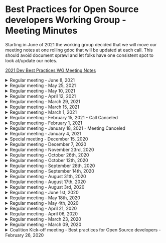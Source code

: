# Best Practices for Open Source developers Working Group - Meeting Minutes

Starting in June of 2021 the working group decided that we will move our meeting notes at one rolling gdoc that will be updated at each call. This should avoid document sprawl and let folks have one consistent spot to look at/update our notes.

[2021 Dev Best Practices WG Meeting Notes](https://docs.google.com/document/d/1sJhaZxG_9Wb2Sg6a4KxqnIvo_to5OkhMkbBk_7UqtEc/edit#)

<details>
 <summary>Regular meeting - June 8, 2021</summary>

## Meeting Notes

[/2021/20210607.md](/2021/20210607.md)

## Intro

- New members on the call this week?

## New Meeting Day & time

We now meet every other Tuesday at 10 AM ET (2PM UTC) starting May 25, 2021. The calendar invite has been updated to reflect the new day/time.

## Quick status on in-flight projects - (~2min each)

### Fundamentals course

<https://courses.edx.org/courses/course-v1:LinuxFoundationX+LFD106x+3T2020/course/>

- course updates desired annually to 1.5 years
- desire to convert from gdoc to markdown (having some opportunities

### SKF

<https://www.securityknowledgeframework.org/>

### CII Best Practices badge project

<https://bestpractices.coreinfrastructure.org/en>

### Inventory project (CRE)

<https://owasp.org/www-project-integration-standards/>
<https://docs.google.com/presentation/d/16R84qeu9Lvvt4lrSG0dymHgTjqAEzB2XJIsDi4JCHr4/edit#slide=id.p>

-

### Scorecards

<https://github.com/ossf/scorecard>

## Synchronizing Group Efforts

Conversation around next projects

- Our opinionated list of good practices and tools for devs
- How can we provide advise to Maintainers on how to make upgrades easier

## Recording

TBD

</details>

<details>
<summary>Regular meeting - May 25, 2021</summary>

## Meeting Notes

[/2021/20210525.md](/2021/20210525.md)

## Intro

- New members on the call this week?

## New Meeting Day & time

We now meet every other Tuesday at 10 AM ET (2PM UTC) starting May 25, 2021. The calendar invite has been updated to reflect the new day/time.

## Quick status on in-flight projects - (~2min each)

### Fundamentals course

<https://courses.edx.org/courses/course-v1:LinuxFoundationX+LFD106x+3T2020/course/>

- course updates desired annually to 1.5 years
- desire to convert from gdoc to markdown (having some opportunities

### SKF

<https://www.securityknowledgeframework.org/>

### CII Best Practices badge project

<https://bestpractices.coreinfrastructure.org/en>

### Inventory project (CRE)

<https://owasp.org/www-project-integration-standards/>
<https://docs.google.com/presentation/d/16R84qeu9Lvvt4lrSG0dymHgTjqAEzB2XJIsDi4JCHr4/edit#slide=id.p>

-

### Scorecards

<https://github.com/ossf/scorecard>

## Synchronizing Group Efforts

Resources -

- <http://people.redhat.com/crrobins/DevBestPractice-RefArch.pdf>
- <https://jamboard.google.com/d/1rpCIykiwrjFG-wvvyVg4YyMwP4RZI6txOWu3ociTOXo/viewer?f=0>
- <http://people.redhat.com/crrobins/Dev_Best_Practices_Drawings.pdf>

Conversation around next projects

- Talked through desire of group to craft some actionable good practices
- How can we provide advise to Maintainers on how to make upgrades easier

## Recording

TBD

</details>

<details>
<summary>Regular meeting - May 10, 2021</summary>

## Meeting Notes

[/2021/20210510.md](/2021/20210510.md)

## Intro

- New members on the call this week?

## Please Vote

Seeking to move meeting to a better time, please vote: <https://doodle.com/poll/xxh6ykwx23icqzrc>

## Quick status on in-flight projects - (~2min each)

### Fundamentals course

<https://courses.edx.org/courses/course-v1:LinuxFoundationX+LFD106x+3T2020/course/>

- course updates desired annually to 1.5 years
- desire to convert from gdoc to markdown (having some opportunities

### SKF

<https://www.securityknowledgeframework.org/>

### CII Best Practices badge project

<https://bestpractices.coreinfrastructure.org/en>

### Inventory project (CRE)

<https://owasp.org/www-project-integration-standards/>
<https://docs.google.com/presentation/d/16R84qeu9Lvvt4lrSG0dymHgTjqAEzB2XJIsDi4JCHr4/edit#slide=id.p>

-

### Scorecards

<https://github.com/ossf/scorecard>

## Synchronizing Group Efforts

Resources -

- <http://people.redhat.com/crrobins/DevBestPractice-RefArch.pdf>
- <https://jamboard.google.com/d/1rpCIykiwrjFG-wvvyVg4YyMwP4RZI6txOWu3ociTOXo/viewer?f=0>
- <http://people.redhat.com/crrobins/Dev_Best_Practices_Drawings.pdf>

Conversation around next projects

- Talked through desire of group to craft some actionable good practices
- How can we provide advise to Maintainers on how to make upgrades easier

## Recording

TBD

</details>

<details>
<summary>Regular meeting - April 12, 2021</summary>

## Live Meeting Notes

<https://docs.google.com/document/d/1P6TtTkbtSBLfdjlYWDS4c6EQi_1yTuxqEJyNcBHvrjY/edit#heading=h.f4s78jj8txih>

## Intro

- New members on the call this week?

## Quick status on in-flight projects - (~2min each)

### Fundamentals course

<https://courses.edx.org/courses/course-v1:LinuxFoundationX+LFD106x+3T2020/course/>

- course updates desired annually to 1.5 years
- desire to convert from gdoc to markdown (having some opportunities

### SKF

<https://www.securityknowledgeframework.org/>

### CII Best Practices badge project

<https://bestpractices.coreinfrastructure.org/en>

### Inventory project (CRE)

<https://owasp.org/www-project-integration-standards/>
<https://docs.google.com/presentation/d/16R84qeu9Lvvt4lrSG0dymHgTjqAEzB2XJIsDi4JCHr4/edit#slide=id.p>

-

### Scorecards

<https://github.com/ossf/scorecard>

## Synchronizing Group Efforts

Resources -

- <http://people.redhat.com/crrobins/DevBestPractice-RefArch.pdf>
- <https://jamboard.google.com/d/1rpCIykiwrjFG-wvvyVg4YyMwP4RZI6txOWu3ociTOXo/viewer?f=0>
- <http://people.redhat.com/crrobins/Dev_Best_Practices_Drawings.pdf>

Conversation around next projects

- Talked through desire of group to craft some actionable good practices
- How can we provide advise to Maintainers on how to make upgrades easier

## Recording

TBD

</details>

<details>
<summary>Regular meeting - March 29, 2021</summary>

## Live Meeting Notes

<https://docs.google.com/document/d/1yNd8n5edZARxZ2dRWSG-0Z03dEOKdLruiIJSvgMTou4/edit#heading=h.f4s78jj8txih>

## Intro

- New members on the call this week?

## Quick status on in-flight projects - (~2min each)

### Fundamentals course

<https://courses.edx.org/courses/course-v1:LinuxFoundationX+LFD106x+3T2020/course/>

- course updates desired annually to 1.5 years
- desire to convert from gdoc to markdown (having some opportunities

### SKF

<https://www.securityknowledgeframework.org/>

### CII Best Practices badge project

<https://bestpractices.coreinfrastructure.org/en>

### Inventory project (CRE)

<https://owasp.org/www-project-integration-standards/>
<https://docs.google.com/presentation/d/16R84qeu9Lvvt4lrSG0dymHgTjqAEzB2XJIsDi4JCHr4/edit#slide=id.p>

-

### Scorecards

<https://github.com/ossf/scorecard>

## Synchronizing Group Efforts

Resources -

- <http://people.redhat.com/crrobins/DevBestPractice-RefArch.pdf>
- <https://jamboard.google.com/d/1rpCIykiwrjFG-wvvyVg4YyMwP4RZI6txOWu3ociTOXo/viewer?f=0>
- <http://people.redhat.com/crrobins/Dev_Best_Practices_Drawings.pdf>

Conversation around next projects

- Talked through desire of group to craft some actionable good practices
- How can we provide advise to Maintainers on how to make upgrades easier

## Recording

TBD

</details>

<details>
 <summary>Regular meeting - March 15, 2021 </summary>

## Live Meeting Notes

## Intro

- New members on the call this week?

## Quick status on in-flight projects - (~2min each)

### Fundamentals course

<https://courses.edx.org/courses/course-v1:LinuxFoundationX+LFD106x+3T2020/course/>

- course updates desired annually to 1.5 years
- desire to convert from gdoc to markdown (having some opportunities

### SKF

<https://www.securityknowledgeframework.org/>

### CII Best Practices badge project

<https://bestpractices.coreinfrastructure.org/en>

### Inventory project (CRE)

<https://owasp.org/www-project-integration-standards/>
<https://docs.google.com/presentation/d/16R84qeu9Lvvt4lrSG0dymHgTjqAEzB2XJIsDi4JCHr4/edit#slide=id.p>

-

### Scorecards

<https://github.com/ossf/scorecard>

## Synchronizing Group Efforts

Resources -

- <http://people.redhat.com/crrobins/DevBestPractice-RefArch.pdf>
- <https://jamboard.google.com/d/1rpCIykiwrjFG-wvvyVg4YyMwP4RZI6txOWu3ociTOXo/viewer?f=0>
- <http://people.redhat.com/crrobins/Dev_Best_Practices_Drawings.pdf>

Conversation around next projects

- Talked through desire of group to craft some actionable good practices
- How can we provide advise to Maintainers on how to make upgrades easier
- Could we take "Top X" from Stack Overflow and work on guidance to correct those things?

## Recording

TBD

</details>

<details>
 <summary>Regular meeting - March 1, 2021 </summary>

## Live Meeting Notes

<https://docs.google.com/document/d/1rT6YPFb6LnL1EaCo97gFLcj_QanIoAt-f_q8V8SZqJM/edit>

## Intro

- New members on the call this week?
- Brandon Caldwell

## Quick status on in-flight projects - (~2min each)

### Fundamentals course

<https://courses.edx.org/courses/course-v1:LinuxFoundationX+LFD106x+3T2020/course/>

- course updates desired annually to 1.5 years
- desire to convert from gdoc to markdown (having some opportunities

### SKF

<https://www.securityknowledgeframework.org/>

### CII Best Practices badge project

<https://bestpractices.coreinfrastructure.org/en>

### Inventory project (CRE)

<https://owasp.org/www-project-integration-standards/>
<https://docs.google.com/presentation/d/16R84qeu9Lvvt4lrSG0dymHgTjqAEzB2XJIsDi4JCHr4/edit#slide=id.p>

-

### Scorecards

<https://github.com/ossf/scorecard>

## Synchronizing Group Efforts

Resources -

- <http://people.redhat.com/crrobins/DevBestPractice-RefArch.pdf>
- <https://jamboard.google.com/d/1rpCIykiwrjFG-wvvyVg4YyMwP4RZI6txOWu3ociTOXo/viewer?f=0>
- <http://people.redhat.com/crrobins/Dev_Best_Practices_Drawings.pdf>

Conversation around next projects

- Talked through desire of group to craft some actionable good practices
- How can we provide advise to MAintainers on how to make upgrades easier
- Could we take "Top X" from Stack Overflow and work on guidance to correct those things?

## Recording

<https://zoom.us/rec/share/jGRUSBtJ1Jv7IE8Vvn8xRjAtMzfHjUHUZjaDH2k_TTWzeXXRXZpK6J1UPpy0hdzF.v5AMc6yj9XNpHD-T?startTime=1614614696000>

</details>

<details>
 <summary>Regular meeting - February 15, 2021 - Call Canceled</summary>

## Intro

- New members on the call this week?
-

## Quick status on in-flight projects - (~2min each)

### Fundamentals course

<https://courses.edx.org/courses/course-v1:LinuxFoundationX+LFD106x+3T2020/course/>

-

### SKF

<https://www.securityknowledgeframework.org/>

-

### CII Best Practices badge project

<https://bestpractices.coreinfrastructure.org/en>

-

### Inventory project (CRE)

<https://owasp.org/www-project-integration-standards/>
<https://docs.google.com/presentation/d/16R84qeu9Lvvt4lrSG0dymHgTjqAEzB2XJIsDi4JCHr4/edit#slide=id.p>

-

### Scorecards

<https://github.com/ossf/scorecard>

-

## Synchronizing Group Efforts

Resources -

- <http://people.redhat.com/crrobins/DevBestPractice-RefArch.pdf>
- <https://jamboard.google.com/d/1rpCIykiwrjFG-wvvyVg4YyMwP4RZI6txOWu3ociTOXo/viewer?f=0>
- <http://people.redhat.com/crrobins/Dev_Best_Practices_Drawings.pdf>

Conversation around diagrams

-
-
-

## Recording

N/A

</details>

<details>
 <summary>Regular meeting - February 1, 2021</summary>

## Intro

- New members on the call this week?
- Vinnod Anadan

## Quick status on in-flight projects - (~2min each)

### Fundamentals course

<https://courses.edx.org/courses/course-v1:LinuxFoundationX+LFD106x+3T2020/course/>

- need to convert google docs to markdown format....someday
- Seeking to do annual update/every year and a half
- @CRob talk to david w about RH training (and any others that have interesting materials)

### SKF

<https://www.securityknowledgeframework.org/>

- building feature for secure code review (CVEs, code snippets, etc). will have real examples in the near future. Xav will ping Glen to continue collaborating.

### CII Best Practices badge project

<https://bestpractices.coreinfrastructure.org/en>

- David posted email about longer-term project. Website runs on Rails5 due to library incompatibilities with Rails6. Working on conversion. Testing framework currently does not work (but most of the rest does).
- David notes "making updates hard is a security problem. how do we fix this?"
- We may want to pick this up as a future work item (simpler updates). We can provide advice, tooling, etc to help devs avoid getting in this spot. Dependabot and other tricks, guidance docs per language maybe? How do we address this from an SCA-perspective
- Dan L has two recent posts two posts <https://medium.com/swlh/the-dependency-jungle-841bd1c7bce0> & <https://dlorenc.medium.com/zombie-dependencies-77c34740a7a8>

### Inventory project (CRE)

<https://owasp.org/www-project-integration-standards/>
<https://docs.google.com/presentation/d/16R84qeu9Lvvt4lrSG0dymHgTjqAEzB2XJIsDi4JCHr4/edit#slide=id.p>

Update from CRE team - -"We just finished mapping the CREs (based on ASVS checks) to NIST SP800-53!
After analysing the result we concluded we need an intermediate layer of concepts to make mapping and maintenance easier, but also to make the inventory more organized. See the slides for details and examples. We also specified the mapping data model, as promised.
Currently we are adding the conceptual layers to the CRE mapping and then we can work with Glenn and Riccardo on importing and frontend work. In case we won't have a working demo next time we definitely can show you examples in the data of what it will look like using source data and mockups. We look forward to that."

### Scorecards

<https://github.com/ossf/scorecard>

- working with Envoy project to eval dependencies.
- questions on how to address best practices have come up..."how we we do crypto validation?", for example

## Synchronizing Group Efforts

Resources -

- <http://people.redhat.com/crrobins/DevBestPractice-RefArch.pdf>
- <https://jamboard.google.com/d/1rpCIykiwrjFG-wvvyVg4YyMwP4RZI6txOWu3ociTOXo/viewer?f=0>
- <http://people.redhat.com/crrobins/Dev_Best_Practices_Drawings.pdf>

Conversation around diagrams

- Page 3 - Move SKF & CII into Venn overlap fully
- @CRob to test out a few colours for diagram
- Page 2 - remove Inputs/Output for now and ask project leads to flesh out project info for publication to WG landing page
- Future Work Item - review desired requirements to endorse for OSS Devs with group. Provide guidance for MFA/2FA for devs
- Page 5 - Personas - @CRob share Vuln. Disclosure person PPT with group for review.
- @ALL - review page 5 androvide notes on personas relevant to this WG, make suggestions for items to combine/not focus on, and personas to expand

## Recording

TBD

</details>

 <details>
 <summary>Regular meeting - January 18, 2021 - Meeting Canceled</summary>

## Intro

- New members on the call this week?
-

## Quick status on in-flight projects - (~2min each)

### Fundamentals course

<https://courses.edx.org/courses/course-v1:LinuxFoundationX+LFD106x+3T2020/course/>

-

### SKF

<https://www.securityknowledgeframework.org/>

-

### CII Best Practices badge project

<https://bestpractices.coreinfrastructure.org/en>

- Rails 5->6 update. "Making updates hard is a security problem"

### Inventory project (CRE)

<https://owasp.org/www-project-integration-standards/>
<https://docs.google.com/presentation/d/16R84qeu9Lvvt4lrSG0dymHgTjqAEzB2XJIsDi4JCHr4/edit#slide=id.p>
\*Instantiated the first batch of low level common requirements, based on the ASVS checks
• Linked these to the OWASP top 10
•85% Linking these to NIST SP800-53 rev.5. – as a donation to the community by the Software Improvement Group
We regard this NIST publication as a good source as it is authoritative and provides useful additional content, like optional countermeasures
such as purging a mobile device in case of a lockout. Approach:
• Starting with ASVS since it generally is most detailed, then tracing the most relevant paragraphs in NIST-800-53.
• Ignoring second-order relations (Related controls in NIST), as it creates a jungle of (circular) references that we are trying to simplify.
• Starting up: Mapping WSTG - self maintaining!
We are in the process of making the CRE-links with the OWASP Web Security Testing Guide the first self-maintaining mapping. The plan is to
add tags to the WSTG sources that our parse will use to keep the CRE mapping up to date all the time.
• Soon: importing in SKF and building first use case: Show CRE page based on CRE-ID.
• After that:
• Adding intelligence to the CRE parser that finds new (cross-) relations if new data is added by the community.
• More use cases, e.g. search, coverage mapping from standard to standard
• Setting up structure for native CRE browsing, using perspectives

### Scorecards

<https://github.com/ossf/scorecard>

-

## Synchronizing Group Efforts

Resources -

- <http://people.redhat.com/crrobins/DevBestPractice-RefArch.pdf>
- <https://jamboard.google.com/d/1rpCIykiwrjFG-wvvyVg4YyMwP4RZI6txOWu3ociTOXo/viewer?f=0>
- <http://people.redhat.com/crrobins/Dev_Best_Practices_Drawings.pdf>

## Other subjects

-
-

## Recording

TBD

</details>

<details>

 <summary>Regular meeting - January 4, 2021</summary>

## Intro

- New members on the call this week?
- Jon Zeolla

## Quick status on in-flight projects - (~2min each)

### Fundamentals course

<https://courses.edx.org/courses/course-v1:LinuxFoundationX+LFD106x+3T2020/course/>

-

### SKF

<https://www.securityknowledgeframework.org/>

- up to 18 pis running the lab environment
- toying with idea of adding code reading skill to SKF (wants to check with CodeQL guys) - provide snippet, have learner ID vuln/coding flaw. doesn't seem hard to integrate. (Xav will check to see what is available)
  Glenn will be updated site cert laster this week

### CII Best Practices badge project

<https://bestpractices.coreinfrastructure.org/en>

- Updated stack (docker updates, etc)
  added small tweaks to criteria that were proposed ~Dec8; any last minute comments, please speak up now so they can be merged Thursday
  rebranding from CII to OpenSSF Best Practices Badge (costs involved)? If we do it, we'd like to do it just once. - <https://github.com/coreinfrastructure/best-practices-badge/issues/1515>

### Inventory project (CRE)

<https://docs.google.com/presentation/d/16R84qeu9Lvvt4lrSG0dymHgTjqAEzB2XJIsDi4JCHr4/edit#slide=id.p>

- Working on NIST 800-53 mappings
- OWASP testing guide up next
  Working with SKF to import to work to build the 1st use case
  DW - CRE needs a homepage (CRob agrees!!)

### Scorecards

<https://github.com/ossf/scorecard>

-

## Synchronizing Group Efforts

<http://people.redhat.com/crrobins/DevBestPractice-RefArch.pdf>
<https://jamboard.google.com/d/1rpCIykiwrjFG-wvvyVg4YyMwP4RZI6txOWu3ociTOXo/viewer?f=0>

- Review first draft of RefArch with whole WG
- Good round of comments, will continue to add information to diagram and refine. Artifact will be useful in explaining our group to ourselves and outsiders to help encourage participation in our projects and help developers get value out of our output.

## Other subjects

-
-

## Recording

TBD

</details>

<details>
<summary>Special meeting - December 15, 2020</summary>

Whiteboard diagram - <http://people.redhat.com/crrobins/DevBestPractice-RefArch.pdf>

## Attendees: CRob, David, Xav, Altaz

## Meeting Notes

Hit the record button? -- YUP
WG purpose - educate people, give training (hands on/how-to apply), consistent community-curated requirements list, leverage community initiatives to achieve these goals
Xav notes that reporting helps with adoption
WG README - <https://github.com/ossf/wg-best-practices-os-developers/blob/main/README.md>
Identify (CRE, standards), Learn (Fundamentals, OWASP SKF), Adopt (Badge (+Identify), Scorecards)
Next steps - gap assessment - what are we missing to hit our mission/vision, what technical gaps do we have, what requirement/standards are we missing?

## Recording

<http://people.redhat.com/crrobins/OpenSSF%20Dev%20Best%20Practices%20Reference%20Architecture%20JAD%20(2020-12-15%20at%2011_33%20GMT-8).mp4>

</details>

<details>
 <summary>Regular meeting - December 7, 2020</summary>

## Intro

- New members on the call this week?
- avalani (Altaz Valani)
- Magnus
- Todd Collum (Red Hat)
- Mark Bestavros (Red Hat)
- Ryan Ware (Intel)

## Quick status on in-flight projects - (~2min each)

### Fundamentals course

<https://courses.edx.org/courses/course-v1:LinuxFoundationX+LFD106x+3T2020/course/>

- Stats for Fundamentals of Developing Secure Software (as of 12/01) Courses:
- Secure Software Development: Requirements, Design, and Reuse (LFD104x) 508 registrants
- Secure Software Development: Implementation (LFD105x) 279 registrants
- Secure Software Development: Verification and More Specialized Topics (LFD106x) 253 registrants

### SKF

<https://www.securityknowledgeframework.org/>

- busy upgrading Docker environment - projects perhaps up to 200 simultaneous users spinning up labs
- using machine learning to automatically generate security requirements
- looking to work on editing next - "easy editor" mode to practice exploits & implementation of controls within labs
- Dan L asks if there are any estimates on potential on-going costs (Glenn is/will investigate

### CII Best Practices badge project

<https://bestpractices.coreinfrastructure.org/en>

- CII Best Practices Badge: 3526 Projects are now enrolled. For stats over time, see: <https://bestpractices.coreinfrastructure.org/en/project_stats>

### Inventory project

<https://docs.google.com/presentation/d/16R84qeu9Lvvt4lrSG0dymHgTjqAEzB2XJIsDi4JCHr4/edit#slide=id.p>

- Possible demo to WG
-

### Scorecards

<https://github.com/ossf/scorecard>

- daily cron file running each night with results published in json format.

## Synchronizing Group Efforts

- Group "Walking Around" Deck aka the Elevator Pitch (Slide 13 for diagram)
  <https://docs.google.com/presentation/d/16R84qeu9Lvvt4lrSG0dymHgTjqAEzB2XJIsDi4JCHr4/>
  Dan's Diagram -
  <https://docs.google.com/presentation/d/17ByjVMRWLg5_d3ICRLNC6bqQEkFX8_7xpQVkl7D8Q-0/edit#slide=id.p>

- Group Brainstorm on Connectivity of projects
  -- Altaz - how can we automate regs/frameworks
  -- DW - looking at badges/fundamentals do offer assurance/certification of practices
  -- SKF - can "attest" project/person completed labs
  -- DW - add to flow diagram (what is/should be moving between the elements)..not only add the WHAT, but add the HOW to it
  -- Glenn - "You are the whole circus, but it is only one clown" - would be good it ID where data is best hosted/created and source from there - reduces redundancy, allows focus on
  -- will create WG Reference Architecture - Dave W, Altaz, Dan L, CRob, and others to start to put the picture together of how all our parts interact

## Other subjects

-
-

## Recording

<https://github.zoom.us/recording/detail?meeting_id=32ZBQPHQShGrbxmmsX4uvg%3D%3D>

</details>

<details>
 <summary>Regular meeting - November 23rd, 2020</summary>

## Intro

- New members on the call this week?
- Frederico De Meo
- Rob van der Veer (CRE project)
- Sylvan Rigal (CRE project)

## Quick status on in-flight projects

### Fundamentals course

- Lots of interest & sign ups (100s of folks). DW will get #s for next time.
- DW can give access to the source google docs for anyone interested in "auditing" the class and seeing the materials

### SKF

- Improving labs (with help from a colleague). Trimming size down in size to make them quicker and more reliable.
- Working on github integration (next year task)
- Adding MOAR raspberry pis to improve capacity/performance. Curious to see Foundation's ability to finance tasks like this @CRob talk to TAC.
- Dan L - plan for quarterly press releases. PR team locks doc ~2wks ahead.
  - @Glenn get "press release" text prepped and over to CRob to pass to PR team
- Ricco working on mapping user stories to SKF. Making a machine-learning model to perform the mapping & recommend requirements for ASGS reqs. Looking at 30-50 most used user stories for ASGS reqs.

### CII Best Practices badge project: which working group of the OSSF?

- TAC met and agreed with discussion between leads for Metrics & this working group. Dev Best Practices working group is cleared to assist curating/augmenting/improving the current CII Best Practices Badge project best practices. We'll coordinate with the Metrics team as they are ready to start advertising the badges as part of their reporting.
- Group discussion:

### Inventory project

- Working towards further integration with CRE & SKF. Has design that supports it. Will extend current SKF mappings with new standard.
- What is a good technical control to use (in email suggested PCI-DSS?) - NIST SSDF (<https://csrc.nist.gov/publications/detail/white-paper/2020/04/23/mitigating-risk-of-software-vulnerabilities-with-ssdf/final>), OWASP ASVS (<https://csrc.nist.gov/publications/detail/white-paper/2020/04/23/mitigating-risk-of-software-vulnerabilities-with-ssdf/final>), OWASP Project Proactive Controls (<https://owasp.org/www-project-proactive-controls/>), NIST 800-53 ( , NIST CSF (
- What are priority use cases for for interactions with database (ex url with cre id and get links to sources) DW - if I met criteria X, what other criteria might I also meet?
- hope to demonstrate to group next meeting

### Scorecards

- <https://github.com/ossf/scorecard>
- makes pass/fail binary decisions across these projects o assist in automation.
- setup to run cron jobs across an assortment of projects to watch trends over time (suggestions for additional projects or better detections welcome)
- hitting a boggle with github rate-limiting (would welcome suggestions to improve performance) - DW suggests splitting up jobs to run serially

## Synchronizing Group Efforts

- How do we want to move forward participating in the currently listed projects?
  -- DW what is missing in the best practices badge? would love feedback. how can we integrate the Scorecard with Badges?
  -- @CRob setup brainstorming doc to collect ideas on increasing awareness
  -- Attending calls with projects to walk through SFK/CRE/Badges
  -- assemble Conference list & assemble stock deck for presenting
  ---<https://docs.google.com/spreadsheets/d/1L_wvZlwgr3vEiaHDG31U4NnUq6IeIGDVrkIzhGlL0FQ/edit#gid=0>
  -- get Fredrico access to Slack
  -- Federico - have we considered approaching academia/researchers. how can we map human factors or computer functions to a mathematical function? (google "Science of Security" to see if this lines up with possibilities). There are some things that can be mathematically proven.
  -- how can this group help in looking at research/the cbk to assist in improving that research off

- How best can we serve the OSS developer community?
  -- Awareness of these projects?
  -- Synching of standards/requirements between projects?
  -- Documenting persons/user stories
  -- Other thoughts

## Other subjects

- DW met with Hyperledger Avalon project last week. They are in good shape and got a badge!! They will be providing some git issues for improvement
-

## Recording

Sadly, no one on call had perms to allow it - @CRob get that fixed for DW & myself

</details>

<details>
 <summary>Regular meeting - October 26th, 2020</summary>

## Intro

- New members on the call this week?
  Rob, Spyros, & Dan stopped by to talk about their projects

## Quick status on in-flight projects

### Fundamentals course

- in-flight for public release - STAY TUNED!
- wants to move to github in markdown post-release

### SKF

- major release out now! (yay!)
- glenn will be adding more network/compute capacity
- labs improvement in-flight (design secure coding function)
- needs help with github how it can ingest scoring data

### CII Best Practices badge project: which working group of the OSSF?

- no decision from TAC yet
- more projects getting badges
- some capacity issues around folks downloading data, implementing rate limit to help manage
- assurance case in badge app - why do we think this is secure - MITRE has reviewed recently and posted comments; they'd like the app to swap to MITRE notation

### Inventory project

- Common Requirement Enumerator (CRE)
  <https://owasp.org/www-project-integration-standards/>
- david expressed interest
- glenn invited them to our call - Rob & Spyros
- OWASP integration standard project - -create inventory to link standards together
- Setup meeting next week to talk about data formats (SKF & CRE has mutual interest). envision a service/url that can be used to route content linked to particular topic
- Spryos working on POC
- Currently maintaining links in spreadsheet & using python script to convert to YAML to validate vs. JSON schema & puts valid items into github. github action links PR & provides basic REST API
- David W ? - what about standard overlap/relations but not exactly the same? how will that be handled? DW - we should assume they are related, but not subsets/supersets of each other. Rob - want to learn about requirements at this point & provide data - future item to work on

(Rob is co-lead of this and also works on SAMM)

## Other subjects

- Dan Lorenc to present on [Open Source Scorecards](https://github.com/dlorenc/scorecard) if it makes sense to work on as part of this group.
  <https://github.com/dlorenc/scorecard>

- wants to distill CII best practices & dashboards project to find requirements that can be defined and automated
- understands some items are not automatable
- using cii api to check/validate data
- desires a place to talk about what best practice are & discuss (sounds like Dan found the place!)
- Glenn ? - where can this be run - cli for now, can be run ...daily..and save results or done on the fly
- Daveid W ? - are queries in parallel - yes & caches github queries for rate limiting
- Daveid W ? - badges has some tools and are collecting some of this info, think about where best places to run checks would be
- Dan L -wants to make it finer-grain in the future and focus on specific languages
- David W ? - we should setup a subset meeting to go over checking/tests of each tools to see overlap & opportunities
- David W ? - is this github only? gitlab, etc? - Dan L- is open to the idea in the future
- David W ? - suggests talking to the Chaos folks...they have some tooling in this space too. He can help broker convo

## Recording

[Meeting recording](https://github.zoom.us/rec/play/Dw-FA9xZotcX09hSBp-EfLCna3Yi5raNgHThv6VmSXISmsJlBSXjyE2FGN1XgmEx0FBAWoXVonL21aG3.CRLFuuL-NQeO9STQ?continueMode=true)

</details>

 <details>
 <summary>Regular meeting - October 12th, 2020</summary>

## Intro

- No new members on the call this week

## Quick status on in-flight projects

### Fundamentals course

- 3 classes have been converted to EdX (content being broken up to smaller pieces)
- David reviewing & has taken all 3 classes
  -- minor formatting/typo changes being corrected
- Email david to get into beta test (goes live in one week)
- Could create github repo to collect feedback on future classes & submit issues
- Desire not to have constant stream of new content, desire for some form of period updates/review

### SKF

- Met with xavier on codeql integrations & how to coordinate requirements & how to add codeql into labs. Xavier hope to have an update on status later today
- Team is fixing last bugs. can use skf as an anonymous user, now working on polishing
- Planning on release later this week (has generic codeql template or if xav's efforts get integrated)
- Feedback, questions, gitter channel for feedback
- For RFEs - create fork (all content is in markdown) & pr
  -- now that app is decoupled, even easier/fasater for updates (if WG wants to add prior to big release, look at dev branch) [currently big backlog, but going forward will be a smaller delta]
- Badging/scoring will be in future sprints
- Labs fixing vulns in editor & testing against labs, in-browser http-interceptor

### CII Best Practices badge project: which working group of the OSSF?

- David gave preso to TAC last week(since there are two groups interested in badges)
- WG's need to refine scope & present to TAC that hopefully will make things more clear.

### Inventory project

- Common Requirement Enumerator (CRE)
- OWASP has already been active in promoting it
- OWASP is working on MVP on structure of MVP
- Will add/replace with skf dataset
- Looking for requirements coverage (ASF, PCI, FedRAMP, etc)
- Gibson can report back with progress next WG call

## Other subjects

- Gibson - what timing should they consider for their release?
  -- Conversation about how end-user could actually get and deploy update
  -- David - would this be good to get into the press release that is coming out this week?
  ---David, Xavier, CRob agree this would be good to add in
  --- Press release should be frozen by oct15 (note to lindsay) to go out on oct28
  ---- @CRob contact lindsay to see if we can get into press release. @ Gibson to propose a few sentences for the release & provide access links

## Recording

[Meeting recording](https://github.zoom.us/rec/play/ryLKINNE83bMavNA_mYNfAjkQFcWUyNNk_D-Yc-Oh7EPchxxedABvHzNyL55KiVfS3Ry4R-jwwkABWsA.tCGvkrb6HeGiKoNK?continueMode=true&_x_zm_rtaid=adj_Bf8bSz2PFTsAxn_qbg.1603127971136.cef4507fbbd7e934ff492b003b76eeca&_x_zm_rhtaid=116)

</details>

<details>
 <summary>Regular meeting - September 28th, 2020</summary>

## Intro

- Rob Cuddy, from HCL Technologies

## Quick status on in-flight projects

### Fundamentals course

Things are on track. Content is frozen, conversion to EDX is in progress.
ETA is still end of October, it would be awesome, though November is more realistic.
We should have the sign up by the end of October.

**Early access possible?**

Certainly possible, David will ask: Yes, beta access 1w before the release.

**Cost?**

Free for taking the course. Fee for the certification? David will ask

### SKF

- UI: All the pages done.
- TODO: Design patterns
- TODO: CodeQL queries - Xavier to touch base with Glenn / Riccardo

## CII Best Practices badge project: which working group of the OSSF?

See <https://github.com/ossf/wg-best-practices-oss-developers/issues/23>

It doesn't easily fit into just one group. Focused on measuring projects, which fits perhaps better into the "Security threat" group. There should be one home, as a working group, but it's important to set up a collaboration between the 2 groups. Whichever WG is the home, both groups should be involved.

- Crob: feels strongly that it should be part of this group, to focus all developer-focused activities in one group.
- Bjorn agrees with Crob. It's def about the best practices. Fair point that the name confusion could be a problem if the CII Best Practices goes into another group than the Best Practices WG
- Dave + Pavel + Rob Cuddy votes for this group
- Xavier: Not a strong opinion but thinks it should belong to the other group. This WG is focused on the individual, that other is focused on the projects.
- Rob: Anything that can bring visibility on best practices to individuals is valuable

David will bring that to the other WG, and eventually bring it to the TAC

## Organization: Nominate new lead / co-lead?

CRob is volunteering

## Inventory project: Should we start?

<https://github.com/ossf/wg-best-practices-oss-developers/blob/main/docs/inventory.md>

- CRob: This group should have these resources. The integration part will def be more challenging and could come in a later phase.
- Rob: Connection to other tooling and categorization make a big difference. About ranking: loves that it comes from the actual user's perspective.
- When the inventory integrates with SAST tools within the IDE, do you get remediation advises associated? Depends on the tool itself, but yes.
- SKF intended also to consume the inventory. In the meantime, SKF can add other sources, waiting for the inventory to be live.

## Other subjects

- Xavier's zoom virtual background is from [Miyazakis's Spirited away](https://en.wikipedia.org/wiki/Spirited_Away), awesome movie highly recommended by this group.

</details>

<details>
 <summary>Regular meeting - September 14th, 2020</summary>

## Introduction of newcomers

## OWASP SKF Demo

Glenn made a demo of the Security Knowledge Framework. Comments and questions:

- The framework is open to external contributions. One can create new design patterns and enrich the framework
- **Can the entries be mapped to other requirements than ASVS / MASVS?** This working group intended to also deliver a unified requirements definition (The _Inventory_ project). Once done, this unified list would have been used for the mapping. This project has been paused because of lack of resources.
- Demo of the upcoming version available at <https://beta.securityknowledgeframework.org/>. Credentials are the same as for the current demo version
- **Do you have plans to add compliance requirements (e.g. NIST)** No plan, but the platform makes it easy to add requirements, and we want people to contribute.
- **Concrete next steps**:
- Login with ID providers (GitHub, GitLab, Google, Facebook, Twitter ...)
- Infrastructure for public instance
  - Remarks: this is not blocking the next release. We can release it with the current local deployment solution
- For the OSSF public announcement: Announce release, and announce plan to provide a public, community-powered instance.

## (Discussion of) proposal from David A. Wheeler

David A. Wheeler made the following proposal:

The OpenSSF is expected to have a press release at the end of October.
It would be very good to have a few concrete results to announce then.
If we want to meet that deadline, some things must happen quickly!

Several people have reviewed the course “Fundamentals of Developing Secure Software”,
with generally very positive comments. I have tried to respond to all
feedback (e.g., there's more about privacy, CORS, etc.).
If this course is to be released by the end of October,
the course content has to be frozen Sep 15, and this WG needs to
approve it as an OpenSSF result within a few days (final approval must
be known by the end of September, and the TAC and GB may need/want to weigh in).

On 2020-09-11 Glenn Ten Cate & David A. Wheeler spent considerable time discussing
OWASP SKF & the "Fundamentals..." course. They are very different;
the "Fundamentals" course covers basic fundamentals, while OWASP SKF includes
mechanisms to identify requirements & a set of labs. We discussed options for
integrating them more closely in the future, and have some ideas for doing that
long-term, but it would be risky to try to integrate them into a single
by the end of October. However, Glenn Ten Cate believes they can have a useful
capability by the end of October. Both agreed that the SKF labs, for example,
are an excellent complement to the "Fundamentals" material.

I propose that:

- This WG vote whether or not to approve releasing the
  “Fundamentals of Developing Secure Software” course as an OpenSSF course.
  The vote can be electronic; if desired here's a Doodle poll to do it:
  <https://doodle.com/poll/wkwgpzmbhmmgdy3f> . I propose a deadline of
  2020-09-17 23:00 Eastern Time (this upcoming Thursday).

  I also propose that:

- The OWASP SKF work be encouraged to be developed so that there will be
  a releasable version at the end of October (e.g., with enough
  labs that people can clearly see its utility). The WG would vote later
  (say in early October) on whether or not it's ready at that time.
  Of course this work could continue to be refined after that time.

## Actions

- [ ] All: Vote on the course
- [ ] Glenn: Cost estimation for the SKF public infra

</details>

<details>
 <summary>Regular meeting - August 31th, 2020</summary>

## Round table

We welcomed new members and made a quick round of introductions
Attendees: Bjoern Kimminich, Crob, Dave Russo, David Wheeler, Glenn Ten Cate, Riccardo Ten Cate, Dan Lorenc, Pavel Malinov, Xavier René-Corail

## Presentation of the working group

- Overview of the mission
- Overview of the 3 initial projects, and status
  - Inventory and community paused
  - Learning platform

## Presentation of the learning platform / SKF

Glenn and Riccardo presented the learning platform, the vision around it, the current status and the upcoming planned features.
We decided to run a 30min demo and Q&A during next meeting

## CII Best practices badge

David gave a presentation of the [CII Best practices badge](https://github.com/coreinfrastructure/best-practices-badge/blob/master/doc/cii-bp-badge-intro.pptx)

## Course draft

David is working on a course to be published on edx. Freeze date is middle of next month. Should be ready for Nov 3rd for an announcement of new releases from the OSSF.
Feedback welcome, send him an email to get access.

## Actions

- Glenn / Riccardo: Prepare a demo + walk through SKF (please no demo while driving the car Glenn)
- Glenn / David: Think about how the edx course (or similar others) can be "integrated" into the learning platform, contribute to the learning path, etc.
- All: reflect about the CII best practices badge and how it could help our projects. It was not originally in our vision to score the projects, but a badge could obviously contribute to the community effort. Another idea could be that the criteria could link to the respective entries in the learning platform?
- All: propose other ideas for next meeting's agenda

</details>

<details>
 <summary>Regular meeting - August 17th, 2020</summary>

## What happened since last meeting?

- Demo of the new SKF, with UI improvements.
  - On track to release a MVP end of this month

![New UI](./img/New-SKF-UI.png)

- Request for resources for the SKF cloud formally [documented](https://docs.google.com/spreadsheets/d/18hkrbXcDMpbrzAyFJCqXm0jKG9mZ4bQchf1RP9pCBOQ/edit#gid=361723822)
  - 120 dev hours for SKF
  - 180 dev hours for SKF-Labs
  - 8h / week for operations
- 2 candidates reached out to join the working group - intro discussions planned

## Coming next

- API endpoint that can be called for example from GitHub to get the learner achievement and display something on the GitHub profile
- Better structure the Juice shop labs: limit to the ones that have a tutorial
  - Adding tutorials to the ones without was discussed, but in some case it doesn't make sense, and there are not so many where it would make sense
- Add the possibility for the learner to contribute to the labs by opening a PR on the community instance

## Questions

- For the TAC:
  - Resources (see above)
  - Cloud provider preference for the hosting?
  - Should the project move under the OSSF GitHub org or can it stay under Glenn's personal ownership?
    - OWASP didn't previously force it to be under OWASP
  - So far SKF is an [OWASP project](https://owasp.org/www-project-security-knowledge-framework/). How will the OSSF promotion happen?
    - Logo, text on the SKF page?
    - Referencing the SKF project on the OSSF page?

## Actions

- [x] Raise these questions to the TAC (Maya) <https://github.com/ossf/tac/issues/19>

</details>

<details>
 <summary>Regular meeting - August 3rd, 2020</summary>

## What happened since last meeting?

### Organization

- Migration of the old OSSC repo to the new OSSF repo
- Who is the next group leader?
  - Elie originally volunteered but is no longer available
  - Rotating leader?

### Learning platform

- Good progress on the UI revamping: 99% of the UI is ready
- The API work is started
- Still on track for end of August
- There is already a placeholder for the CodeQL section of the labs

## Concerns / discussions

- When the project is not originated by the OSSF, but is an existing project that the OSSF contributes to, promotes ... will there be an ownership / license transfer of this project?
- Decide the preference for the deployment of the learning platform: k8s? on what cloud service?

## Actions

- [ ] Glenn: Prepare demo of the learning platform for next call
- [ ] Xavier: Invite members to the org and give appropriate permissions to the repo
- [ ] Glenn: Draft a plan for explaining resources needs (development and operations)
- [ ] Xavier: Raise the deployment question to the TAC
- [ ] Xavier: Keep the lead of the group for the coming weeks, until a better solution is found

</details>

<details>
 <summary>Regular meeting - June 1st, 2020</summary>
## What happened since last meeting?
**From last meeting**
- Glenn / Riccardo: Implementation of the Webhook solution in SKF, to see what is missing, what is working
- Sara: work on a list of tools easy to use for open source developers
- Xavier: Ping the GitHub learning lab team for a follow-up of the SKF discussion
  - They are ready to resume the discussions. Next steps: Xavier sets up a meeting.
</details>

<details>
 <summary>Regular meeting - May 18th, 2020</summary>

## What happened since last meeting?

- Glenn and Riccardo: Working on integrating SKF with Identity providers ==> possibility to sign up with GitHub.
- Progress on the Inventory format
- Learning Platform: Demo of a webhook for exercise providers to notify the learning platform that the learner has completed an exercise

## Concerns / discussions

### Learning Platform

- ❓ Decision on [Solution webhook](https://github.com/Open-Source-Security-Coalition/Best-Practices-for-OS-Developers/blob/master/learning-platform.md#solution-webhook) payload specification of the Learning Platform
  - ℹ️ Show/demo [implementation of webhook call in OWASP Juice Shop](https://github.com/bkimminich/pwning-juice-shop/blob/develop/appendix/integration.md#challenge-solution-webhook) for MVP
  - ❓ Discuss [MVP implementation idea on OWASP SKF side](https://github.com/Open-Source-Security-Coalition/Best-Practices-for-OS-Developers/issues/3) for MVP

**Decision for next steps:** Finish the MVP (sign-up with GitHub, webhook callback, and perhaps integration with GitHub user profile) before making a full demo to the other working groups.

### List of tools to re-use for the inventory

- Sara just received the SANS-curated list of tools for security and forwarded it, as it could serve as input within the inventory.
  - Seems to us very Network-oriented, and perhaps not for the Open Source developers who are learning how to write secure code
  - But they can be interesting to put in the inventory anyway as ways to test that your application is secure
- F5 is also preparing a list of tools
- OSS User stories for implementation of ASVS requirements <https://twitter.com/madplatt/status/1259874312846282754>

## Actions

- Glenn / Riccardo: Implementation of the Webhook solution in SKF, to see what is missing, what is working
- Sara: work on a list of tools easy to use for open source developers
- Xavier: Ping the GitHub learning lab team for a follow-up of the SKF discussion

</details>

<details>
  <summary>Regular meeting - May 4th, 2020</summary>

## What happened since last meeting?

- **Elie:** Deeper discussions wrt Inventory. Possibility to merge with a current OWASP project "Integration Standards". 2 meetings (on functional requirements, and on technical archi). First MVP could come in 1 month / 2 months.
- **Bjorn:** Proposal of payload that could be sent from an exercise to the learning platform, for the central progress tracking. Request for feedback sent. With the goal of get to a unified payload.
- **Xavier / Riccardo / Glenn:** Preliminary discussions with GitHub Learning Lab - They'll get back to us

## Concerns / discussions

- Discuss with other working groups.
- Sara / F5 willing to contribute to some projects. For example pulling vuln data and mapping to the inventory.
- What is the status on funding? We need money to fund projects, but also to hire people (community manager, operations for the learning platform ...)
- If we have this money right now, would it help progress on the learning platform?
  - Yes, we could definitely hire 1-2 more developers to build the features
- Community framework could also benefit from money?
  - We need to first build the 2 other projects
  - Also, we could leverage on the existing communities (SKF...) to build our community

## Actions

- [ ] Come up with a concrete list of questions to ask the other working groups
- [ ] Elie / Sara to have a call on the inventory to define collaboration opportunities
- [ ] Sara to sync with Hauwa about funding status

</details>

<details>
  <summary>Regular meeting - April 21, 2020</summary>

## What happened since the last meeting?

- Xavier: Started filling this repository and organizing.
  - ATTENTION POINT: The OKRs we discussed together were until June 2020. In order to put OKRs for end of 2020, I just extrapolated the ones we had, but we need to revisit them together to make sure we all agree with them
  - There is also a [project board](https://github.com/Open-Source-Security-Coalition/Best-Practices-for-OS-Developers/projects/1) where we can all track tasks and progress. You can either create a card on the fly, or create an issue and reference it in the project board.
- Xavier: :snail: I am late on setting up discussions with the GitHub Learning Lab team re: the integration in SKF.

## Discussion items

### OKRs

As indicated above, Xavier took the liberty to extend the OKRs to the end of the year. Let's review them

### SKF Checklist

Discussion around the [SKF checklist feature](https://www.youtube.com/watch?v=D5ExXEr-x-U) and its integration with GitHub projects

### Inventory User Stories

Discuss the User stories proposed by Elie

## Concerns

- **Working group leadership**. With the current COVID-19 situation, we are all struggling to sustain our normal productivity level, and it can be difficult to work on this group in addition to our normal duties. I recommend a more flexible approach than relying on a unique "leader / co-pilot" pair, for example at each meeting, the members who feel comfortable to lead the group during the 2 coming weeks volunteer.
- On the other hand, the group is actually delivering, and working well. Others are more interested in content, not in admin stuff. Proposal: Xavier and Elie are pilot / co-pilot for the time being.

## Actions

- Everyone: Flesh the OKRs with more concrete success measures
- Elie / Riccardo: Flesh the inventory user stories
- Elie: Give details about the Requirement id project and how it helps the inventory project
- Xavier: Set-up meeting with GH Learning Lab for the integration into SKF
- Xavier: (Once the inventory user stories are more detailed) Set up a meeting with the relevant GH experts to discuss chatbot integration

## Next meeting?

- Not possible at this time for Sara. Can we move it 1h later? Or same hour on Wednesday?
  - Decision: Go back to Mondays

</details>

<details>
  <summary>Regular meeting - April 06, 2020</summary>

## What happened since the last meeting?

- Xavier: Raised to the steering committee the concerns that we discussed last week. No solution yet, but just the acknowledgement that it’s being worked on
  - Neutrality wrt commercial tools: This is currently being worked on by the steering committee. They intend to write bylaws for the coalition.
  - We need contributors to develop, maintain and operate the learning platform.
    - The committee is also working on funding (which would allow us to hire)
    - Several members would like to allocate collaborators to work for the coalition
- Xavier: didn’t have time to work on the group collaboration tools as promised but a GitHub organisation has been created for the coalition, and for next meeting we’ll have a repo where we can store all our docs, and a board to follow-up on our tasks.
- Riccardo: Integration of OWASP Juice Shop into SKF
  - With SKF we basically have the MVP we want
  - We have a demo of integrating a new course platform
  - **Next:** Try to integrate the GitHub learning platform into SKF
- Bjorn:
  - Learning path demo in Juice shop - levels are unblocked one after the other
  - **Idea**: link the badges / progress report to projects / users on GitHub
    - Add a disclaimer that these badges just mean that you spent time on learning security, that you are “aware”, not that your project is more secure than another, or that you’re an expert.

## Concerns

- Do we have enough people / time in this working group to achieve our objectives?

## Actions

- Setup the Inventory user stories - _Elie_
  - _[https://docs.google.com/document/d/1GndQuUOUAARc7RmAH0oXmbcLb1vZw2g8cAznICAK3oc/edit#heading=h.tqyztji4w9if](https://docs.google.com/document/d/1GndQuUOUAARc7RmAH0oXmbcLb1vZw2g8cAznICAK3oc/edit#heading=h.tqyztji4w9if)_
- Understand other WG’s needs to be tackled in the Learning Platform and Inventory
- Assess what is missing in the community as information and knowledge, which shouldn’t be a deliverable for next meeting (this is a goal by itself)
- Meeting between GH and SKF in order to identify how the integration could be done -_Xavier, Riccardo_
- Discuss possible metrics to be linked to users in the learning platform - _Team_

## Next meeting?

- Some members from other working groups would like to contribute to this one too, and all meetings are at the same time. Can we find a slot on Tuesdays?
  - Tuesday same time works for everyone

</details>

<details>
  <summary>Regular meeting - March 23, 2020</summary>

## What happened since the last meeting?

- Xavier: Alignment with the Tooling Working Group
  - In our inventory project, there will be resources but also potentially tools. Once we start building this inventory, we’ll make sure to also get inputs from the Tooling WG.
  - As part of our learning platform, we value the tools that automatically run checks of the secure code practices in the Pull Requests, as they provide a “learning on the job” approach. This is a criteria that the Tooling WG will take into account when they create their tools inventory and decide which one to focus on.
- Björn: Learning Platform Ideas
  - see [https://docs.google.com/document/d/1KQ8bT87A0X2wJ9GNwSOz7nJwSK70symA4hs-nFLw8dE/edit](https://docs.google.com/document/d/1KQ8bT87A0X2wJ9GNwSOz7nJwSK70symA4hs-nFLw8dE/edit)
  - Who will build the platform?
    - Take advantage of existing platforms?
      - Plug-in the existing courses (Juice, SKF labs, GitHub Learning Lab ...)
    - But it’s gonna be really hard to incorporate any course into an existing platform - It needs changing the API of the existing ones to match the contract that we need for the courses we want to plug in
    - Building the platform ourselves from scratch give us flexibility
  - Riccardo can contribute on the platform with the experience of SKF (reusable knowledge about deployment of the courses into Kubernetes cluster)
    - Not reuse the complete platform, but the core functionality can be reused. Good starting point for the platform.
  - **We need a dedicated development / ops resource to build and maintain this platform**
    - Open source projects with enough contributors.
    - The coalition companies could take up the challenge to contribute and maintain this project
    - We should also reach out to the open source community
    - Start with a core (from coalition companies) and then reach out to the community
    - Or we get funds and hire
    - And who will be the owner organisation of the project?
  - Liked the badge system, gives incentives to learner
    - Post MVP: integrate learning badges with security assessment badges on projects committed (something to signify learning vs real world application)
- Elie: Vulnerability Disclosure Cheat Sheet - Shared with the Vulnerability Disclosure WG, waiting for feedback from their side.

## Concerns

- Involvement of “Companies” - Why commercial product focus and not Open Source?
  - Commercial products can work against us
  - We don’t want to compete with other companies, who will see us as a threat
  - Best case is that we can instead give visibility to these other companies if we integrate their tools into our offer
  - It would be easier if we focus on the open source projects - There are many of them
  - If we focus only on the integration of existing courses, then we won’t be seen as competition.
  - No commercial should be interested in building a meta-platform integrating the courses of their competitors, so the threat is not that big.
  - The platform must not be an OWASP project, and serve as a lead generator
  - It makes sense to start with only open source projects as part of the courses we plug in
- Neutrality of this working group - Leftover from last meeting
  - We don’t want to push forward or resell any type of product
  - At best open source, at least free for open source projects
  - Being discussed in Steering committee

## Actions

- Setup the collaboration environment (Drive Folder, Trello Board, anything else?) - _Xavier, Elie_
- Brainstorm the possible learning platform architecture
- Adapt the Learning platform stories and MVP to address the feedback and concerns discussed above (integration of only open source courses, start with integration of existing courses, ...)
- User stories for inventory
- Reach out plan (through students, social media, etc.)

## Next meeting?

- 2 weeks, this slot or 1h later

</details>

<details>
  <summary>Regular meeting - March 09, 2020</summary>

## Intro

- Welcome our newcomers - introductions
- FYI: the WG group leads will be convened towards the end of the week or early next week to share readouts from initial meetings, progress, and areas for improvement
- Anything else to add to the agenda?

## Working group story

I tried to recap the discussions from the kickoff meeting into a story that we could easily communicate to others, and to the outside world as part of the future coalition website. I would love your feedback to make it final.

[Powerpoint pres](https://github.com/Open-Source-Security-Coalition/Best-Practices-for-OS-Developers/blob/master/docs/Best-Practices-for-Open-Source-Developers-Story.pptx)

Feedback:

- How do we make this widely distributed? → The community project: Highlight this a bit more in the message
- This is more than the next awesome list, there is the community aspect and the learning path aspects

## Needs

Discuss needs for each project (People, money, other working groups ...)

- General
  - ...
- Inventory
  - **Community feedback and validation**
    - What is the inventory? Aggregation or references?
    - How do we make sure that it’s accepted by the community
  - **Prioritization criteria definition**
  - **Stepping back from the existing and create our own inventory with the important categories**
  - **Strong domain that others can reference**
  - **UX, Design and Marketing**
- Community
  - Community manager
  - Weekly content: technical writers
  - Community strategy
    - Increasing the overlap of existing communities (sec, dev)
    - Identify champions
- Learning platform
  - Alignment with Tooling working group to provide enforcement at the level of Pull Requests
  - Make sure to be integrated into the workflow people already have (IDE, Source control)
  - The rules should be available in one place as testing data for the tools
  - Different options for different learners (exercises, videos …)

## What companies should we invite?

Parties that I think should somewhat be involved:

1. Atlassian: <https://www.atlassian.com/software-development>
2. Portswigger
3. Redhat - They have blogs and documents everywhere
4. Unity: <https://github.com/UnityTech/unity-ssdlc>
5. Cisco
6. Veracode
7. Checkmarx
8. SecureCodeWarrior
9. Manicode
10. Security Journey

## What project(s) should we focus on?

- Inventory should start first -- Prioritize the content and tackle them step by step (agile?)
  - Learning platform can go hand in hand
  - Community should come later, once we have some material - But community strategy needs to start now

## Define OKRs

_What are our OKRs (end of June)?_

- MVP of the inventory
  - One collection of existing - prioritized
  - Gap analysis
- Community strategy is proposed
- Scoreboard
- Learning paths are proposed
  - One full example is ready

## Concerns

- Neutrality of this working group - Leave for next meeting

## Actions

- Define how this group is going to work together - _Xavier RC, Elie S_
- Define key players for the needs of this project - Everyone
- Create user stories for Inventory
- Create user stories for Learning Platform - _Björn, Glenn & Riccardo_
- Initiate conversation with the tooling WG and the Security of open source projects WG, at this stage to give them a heads-up about our on-going discussions and future needs. - _Xavier RC_
- Inventory of existing communities and of their strategies (e.g. OWASP, GitHub)

## Next meeting?

- In 2 weeks - Monday 23, March

</details>

<details>
  <summary>Coalition Kick-off meeting - Best practices for Open Source developers - February 26, 2020</summary>

## Background

For each working group you’re interested in, consider these questions in advance of the meeting. Please come to the meeting prepared to discuss with your respective working groups.

During the meeting, please use this as a tool to jumpstart your discussion and keep notes so that remote participants have visibility into discussions. This shared document lives in the Open Source Security Coalition Google drive for each working group.

Please note that at the end of this exercise, we will ask each working group to determine a group lead along with a designated co-pilot to help support the lead. Working groups can choose to rotate the group lead and co-pilot roles on a quarterly basis.

## Working Group Members

- Sara Boddy; F5 Labs [s.boddy@f5.com](mailto:s.boddy@f5.com)
- Mary Gardner; F5, CISO (to join periodically)
- Elie Saad [eliesaad7@gmail.com](mailto:eliesaad7@gmail.com) -- OWASP
- Xavier Rene-Corail xcorail@github.com
- Jennifer Fernick (to join future meetings) [jennifer.fernick@nccgroup.com](mailto:jennifer.fernick@nccgroup.com)
- Maya Kaczorowski (please add me to future meetings) [mayakacz@github.com](mailto:mayakacz@github.com)

## Questions

- What should be the overall objective for this working group? In other words, think of the objective as what do you hope this group will accomplish? Provide three specific objectives for this working group. What problem is this working group trying to solve?
  - Research to figure out what are the worst issues and write best practices for recommendations
    - Find the BHAGs + low hanging fruit, prioritize
  - Resources already available, but how to approach the OS developers? The problem is with the delivery of these resources to the developers
  - Secure coding and awareness training
    - Find luminaries in the community
      - Give them a voice
      - Let’s bring in Manicode
    - Continual update process to best practices
      - Where is this content going to live?
    - Others who are doing this @elie
      - Various OWASP projects
      - Unity
      - NCC
  - **Enforcement?**
    - Validation / testing tools ran on pull request?
      - **Recommended Tools:**
      -
      - Incentive / Gamification ideas (focused on learning)
    - Insecure flags on webpage?
  - JF: I would be interested in contributing to guidance documents and ideally integrating these with some kind of tooling (such as your mention of validation upon a PR)
  - JF: I think it can also be valuable to make recommendations on libraries to depend upon (and which are unvalidated/can pose upstream risk) - especially cryptographically
- What type of project work would help support this group’s objective? Provide three project ideas.
  - _Gamify, badging systems?_
    - _Needs a complete community strategy_
      - _Sara@F5 going to grab format from F5 DevCentral badging and VIP system_
    - _Our companies’ marketing resources should help_
    - Release schedule badges - code that’s updated is good!!!
    - Code signing?
  - _Run continuously in the PRs the security checks → allow developers to learn by example; regularly as well (weekly, monthly) to showcase the security level of the project._
  - _Learning platform to walk developers through secure code_
    - E.g. _[https://trendmicro.github.io/SecureCodingDojo/codereview101/](https://trendmicro.github.io/SecureCodingDojo/codereview101/)_
    -
  - _We need to go through the existing documents and knowledge and figure out how we combine that_
  - _We should talk to the tooling working group in order to use these tools in our enforcement / learning process_
  - _How do we bring attention?_
  - _Reach out to companies that are already working on building these resources, and merge into one_
- Think about the objectives the group identified above. Illustrate each objective with a concrete outcome or key result.
  - **_Inventory open source security problems (discovery and analysis), tools training that exists, etc. by June?_**
    - _[Trend Micro Secure Coding Dojo](https://owasp.trendmicro.com/public/index.html)_
  - _Best practices, recommended tools, etc._
    - _Inventory, know what people are using?_
      - _Community source this_
    - _By expertise level - something for newbies!_
    - _Get involved in early EDU, Girls Who Code, STEM schools, UW Cyber School?_
  - _Community & Gamification - **what by June?**_
    - Best practices for gamification and community within the open source community - what will work?!
      - Security score
      - Integration with enterprise tools
      - Managed/updated/not a garage project
      - Trusted Dev? Community voted expert?
      - Level of Expertise
      - VIP Program? (what value do they get out of this? Recognition value)
    - What tech do we need? Community platform? Auth? How much open source vs
      - Ops requirements and staff? Investment?
  - _Enforcement_
    - Tooling? “learning by example” process
    - Influence the tooling WG to include the requirements re: learning process
      - Feedback loops?
- Is there anything else to address?
- Who is your group leader? Who will serve as co-pilot?
  - Leader: Mary Gardner
  - CoPilot: Sara Boddy
    - Best practices and testing: Elie Saad
    - Community and gamification: Sara Boddy
  -
- When will this working group meet next? Please aim for dates within the next week.
  - Ops board? Kanban board. Trello?
    - Mary has resource that might help manage us (scrum master)
  - Sprint? Meet Monthly? (Sprinting might be too much structure for the OpenSource community)
  - **Always meet 1 week before steering committee.**

## Notes

Pull Request Template:

[ ] Parametrized query

[ ] Proper input sanitization occurred

Etc.

For requirements: ASVS -> Applications in general; MASVS -> Mobile

For threat modeling: PyTM, ThreatSpec

For code best practices: Proactive Controls, CheatSheet Series

For testing: WSTG -> Web; MSTG -> Mobile

- Community manager for animating the OS maintainers community should be dedicated
  - By June we’ll have the plan and strategy ready by June, and then we’ll derive the needs in terms of money, people, etc.
- Guidance for owners of packages, different from a standard contributor
  - Different according to the packages (those who are used in prod)
  - → these are different personas in the community strategy

</details>
